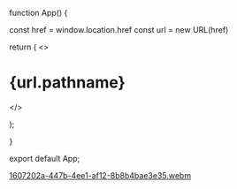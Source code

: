 function App() {

  const href = window.location.href
  const url = new URL(href)

  return (
    <>
      <h1>{url.pathname}</h1>
    </>


  );

}

export default App;

[1607202a-447b-4ee1-af12-8b8b4bae3e35.webm](https://github.com/user-attachments/assets/06537175-870e-4bf8-aaa5-50f6d162c89a)
